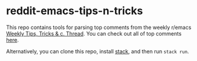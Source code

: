 # reddit-emacs-tips-n-tricks

This repo contains tools for parsing top comments from the weekly r/emacs [Weekly Tips, Tricks & c. Thread](https://www.reddit.com/r/emacs/search?q=Weekly+tips&restrict_sr=on&sort=new&t=all).  You can check out all of top comments [here](./out.md).

Alternatively, you can clone this repo, install [stack](https://docs.haskellstack.org/en/stable/README/), and then run `stack run`.
